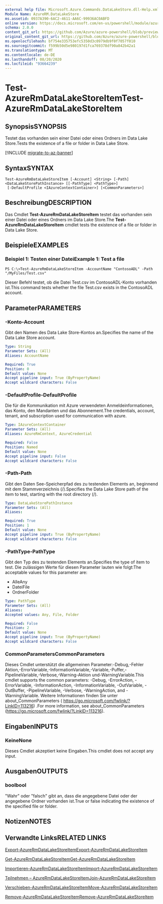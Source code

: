 ```yaml
---
external help file: Microsoft.Azure.Commands.DataLakeStore.dll-Help.xml
Module Name: AzureRM.DataLakeStore
ms.assetid: 0937A390-6AC2-4611-AA6C-99936AC0ABFD
online version: https://docs.microsoft.com/en-us/powershell/module/azurerm.datalakestore/test-azurermdatalakestoreitem
schema: 2.0.0
content_git_url: https://github.com/Azure/azure-powershell/blob/preview/src/ResourceManager/DataLakeStore/Commands.DataLakeStore/help/Test-AzureRmDataLakeStoreItem.md
original_content_git_url: https://github.com/Azure/azure-powershell/blob/preview/src/ResourceManager/DataLakeStore/Commands.DataLakeStore/help/Test-AzureRmDataLakeStoreItem.md
ms.openlocfilehash: bf754e335753efc5350d3c0979db9f0f7057f010
ms.sourcegitcommit: f599b50d5e980197d1fca769378df90a842b42a1
ms.translationtype: MT
ms.contentlocale: de-DE
ms.lasthandoff: 08/20/2020
ms.locfileid: "93664239"
---
```

# <span data-ttu-id="9af76-101">Test-AzureRmDataLakeStoreItem</span><span class="sxs-lookup"><span data-stu-id="9af76-101">Test-AzureRmDataLakeStoreItem</span></span>

## <span data-ttu-id="9af76-102">Synopsis</span><span class="sxs-lookup"><span data-stu-id="9af76-102">SYNOPSIS</span></span>
<span data-ttu-id="9af76-103">Testet das vorhanden sein einer Datei oder eines Ordners im Data Lake Store.</span><span class="sxs-lookup"><span data-stu-id="9af76-103">Tests the existence of a file or folder in Data Lake Store.</span></span>

[!INCLUDE [migrate-to-az-banner](../../includes/migrate-to-az-banner.md)]

## <span data-ttu-id="9af76-104">Syntax</span><span class="sxs-lookup"><span data-stu-id="9af76-104">SYNTAX</span></span>

```
Test-AzureRmDataLakeStoreItem [-Account] <String> [-Path] <DataLakeStorePathInstance> [[-PathType] <PathType>]
 [-DefaultProfile <IAzureContextContainer>] [<CommonParameters>]
```

## <span data-ttu-id="9af76-105">Beschreibung</span><span class="sxs-lookup"><span data-stu-id="9af76-105">DESCRIPTION</span></span>
<span data-ttu-id="9af76-106">Das Cmdlet **Test-AzureRmDataLakeStoreItem** testet das vorhanden sein einer Datei oder eines Ordners im Data Lake Store.</span><span class="sxs-lookup"><span data-stu-id="9af76-106">The **Test-AzureRmDataLakeStoreItem** cmdlet tests the existence of a file or folder in Data Lake Store.</span></span>

## <span data-ttu-id="9af76-107">Beispiele</span><span class="sxs-lookup"><span data-stu-id="9af76-107">EXAMPLES</span></span>

### <span data-ttu-id="9af76-108">Beispiel 1: Testen einer Datei</span><span class="sxs-lookup"><span data-stu-id="9af76-108">Example 1: Test a file</span></span>
```
PS C:\>Test-AzureRmDataLakeStoreItem -AccountName "ContosoADL" -Path "/MyFiles/Test.csv"
```

<span data-ttu-id="9af76-109">Dieser Befehl testet, ob die Datei Test.csv im ContosoADL-Konto vorhanden ist.</span><span class="sxs-lookup"><span data-stu-id="9af76-109">This command tests whether the file Test.csv exists in the ContosoADL account.</span></span>

## <span data-ttu-id="9af76-110">Parameter</span><span class="sxs-lookup"><span data-stu-id="9af76-110">PARAMETERS</span></span>

### <span data-ttu-id="9af76-111">-Konto</span><span class="sxs-lookup"><span data-stu-id="9af76-111">-Account</span></span>
<span data-ttu-id="9af76-112">Gibt den Namen des Data Lake Store-Kontos an.</span><span class="sxs-lookup"><span data-stu-id="9af76-112">Specifies the name of the Data Lake Store account.</span></span>

```yaml
Type: String
Parameter Sets: (All)
Aliases: AccountName

Required: True
Position: 0
Default value: None
Accept pipeline input: True (ByPropertyName)
Accept wildcard characters: False
```

### <span data-ttu-id="9af76-113">-DefaultProfile</span><span class="sxs-lookup"><span data-stu-id="9af76-113">-DefaultProfile</span></span>
<span data-ttu-id="9af76-114">Die für die Kommunikation mit Azure verwendeten Anmeldeinformationen, das Konto, den Mandanten und das Abonnement.</span><span class="sxs-lookup"><span data-stu-id="9af76-114">The credentials, account, tenant, and subscription used for communication with azure.</span></span>

```yaml
Type: IAzureContextContainer
Parameter Sets: (All)
Aliases: AzureRmContext, AzureCredential

Required: False
Position: Named
Default value: None
Accept pipeline input: False
Accept wildcard characters: False
```

### <span data-ttu-id="9af76-115">-Path</span><span class="sxs-lookup"><span data-stu-id="9af76-115">-Path</span></span>
<span data-ttu-id="9af76-116">Gibt den Daten See-Speicherpfad des zu testenden Elements an, beginnend mit dem Stammverzeichnis (/).</span><span class="sxs-lookup"><span data-stu-id="9af76-116">Specifies the Data Lake Store path of the item to test, starting with the root directory (/).</span></span>

```yaml
Type: DataLakeStorePathInstance
Parameter Sets: (All)
Aliases: 

Required: True
Position: 1
Default value: None
Accept pipeline input: True (ByPropertyName)
Accept wildcard characters: False
```

### <span data-ttu-id="9af76-117">-PathType</span><span class="sxs-lookup"><span data-stu-id="9af76-117">-PathType</span></span>
<span data-ttu-id="9af76-118">Gibt den Typ des zu testenden Elements an.</span><span class="sxs-lookup"><span data-stu-id="9af76-118">Specifies the type of item to test.</span></span>
<span data-ttu-id="9af76-119">Die zulässigen Werte für diesen Parameter lauten wie folgt:</span><span class="sxs-lookup"><span data-stu-id="9af76-119">The acceptable values for this parameter are:</span></span>

- <span data-ttu-id="9af76-120">Alle</span><span class="sxs-lookup"><span data-stu-id="9af76-120">Any</span></span> 
- <span data-ttu-id="9af76-121">Datei</span><span class="sxs-lookup"><span data-stu-id="9af76-121">File</span></span> 
- <span data-ttu-id="9af76-122">Ordner</span><span class="sxs-lookup"><span data-stu-id="9af76-122">Folder</span></span>

```yaml
Type: PathType
Parameter Sets: (All)
Aliases: 
Accepted values: Any, File, Folder

Required: False
Position: 2
Default value: None
Accept pipeline input: True (ByPropertyName)
Accept wildcard characters: False
```

### <span data-ttu-id="9af76-123">CommonParameters</span><span class="sxs-lookup"><span data-stu-id="9af76-123">CommonParameters</span></span>
<span data-ttu-id="9af76-124">Dieses Cmdlet unterstützt die allgemeinen Parameter:-Debug,-Fehler Aktion,-ErrorVariable,-InformationVariable,-Variable,-Puffer,-PipelineVariable,-Verbose,-Warning-Aktion und-WarningVariable.</span><span class="sxs-lookup"><span data-stu-id="9af76-124">This cmdlet supports the common parameters: -Debug, -ErrorAction, -ErrorVariable, -InformationAction, -InformationVariable, -OutVariable, -OutBuffer, -PipelineVariable, -Verbose, -WarningAction, and -WarningVariable.</span></span> <span data-ttu-id="9af76-125">Weitere Informationen finden Sie unter about_CommonParameters ( https://go.microsoft.com/fwlink/?LinkID=113216) .</span><span class="sxs-lookup"><span data-stu-id="9af76-125">For more information, see about_CommonParameters (https://go.microsoft.com/fwlink/?LinkID=113216).</span></span>

## <span data-ttu-id="9af76-126">Eingaben</span><span class="sxs-lookup"><span data-stu-id="9af76-126">INPUTS</span></span>

### <span data-ttu-id="9af76-127">Keine</span><span class="sxs-lookup"><span data-stu-id="9af76-127">None</span></span>
<span data-ttu-id="9af76-128">Dieses Cmdlet akzeptiert keine Eingaben.</span><span class="sxs-lookup"><span data-stu-id="9af76-128">This cmdlet does not accept any input.</span></span>

## <span data-ttu-id="9af76-129">Ausgaben</span><span class="sxs-lookup"><span data-stu-id="9af76-129">OUTPUTS</span></span>

### <span data-ttu-id="9af76-130">bool</span><span class="sxs-lookup"><span data-stu-id="9af76-130">bool</span></span>
<span data-ttu-id="9af76-131">"Wahr" oder "falsch" gibt an, dass die angegebene Datei oder der angegebene Ordner vorhanden ist.</span><span class="sxs-lookup"><span data-stu-id="9af76-131">True or false indicating the existence of the specified file or folder.</span></span>

## <span data-ttu-id="9af76-132">Notizen</span><span class="sxs-lookup"><span data-stu-id="9af76-132">NOTES</span></span>

## <span data-ttu-id="9af76-133">Verwandte Links</span><span class="sxs-lookup"><span data-stu-id="9af76-133">RELATED LINKS</span></span>

[<span data-ttu-id="9af76-134">Export-AzureRmDataLakeStoreItem</span><span class="sxs-lookup"><span data-stu-id="9af76-134">Export-AzureRmDataLakeStoreItem</span></span>](./Export-AzureRmDataLakeStoreItem.md)

[<span data-ttu-id="9af76-135">Get-AzureRmDataLakeStoreItem</span><span class="sxs-lookup"><span data-stu-id="9af76-135">Get-AzureRmDataLakeStoreItem</span></span>](./Get-AzureRmDataLakeStoreItem.md)

[<span data-ttu-id="9af76-136">Importieren-AzureRmDataLakeStoreItem</span><span class="sxs-lookup"><span data-stu-id="9af76-136">Import-AzureRmDataLakeStoreItem</span></span>](./Import-AzureRmDataLakeStoreItem.md)

[<span data-ttu-id="9af76-137">Teilnehmen – AzureRmDataLakeStoreItem</span><span class="sxs-lookup"><span data-stu-id="9af76-137">Join-AzureRmDataLakeStoreItem</span></span>](./Join-AzureRmDataLakeStoreItem.md)

[<span data-ttu-id="9af76-138">Verschieben-AzureRmDataLakeStoreItem</span><span class="sxs-lookup"><span data-stu-id="9af76-138">Move-AzureRmDataLakeStoreItem</span></span>](./Move-AzureRmDataLakeStoreItem.md)

[<span data-ttu-id="9af76-139">Remove-AzureRmDataLakeStoreItem</span><span class="sxs-lookup"><span data-stu-id="9af76-139">Remove-AzureRmDataLakeStoreItem</span></span>](./Remove-AzureRmDataLakeStoreItem.md)


